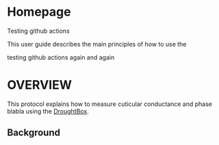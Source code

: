 # Homepage

Testing github actions

This user guide describes the main principles of how to use the  

testing github actions again and again

#  OVERVIEW

This protocol explains how to measure cuticular conductance and phase blabla using the  [DroughtBox](https://onlinelibrary.wiley.com/doi/full/10.1111/pce.13750). 

## Background

